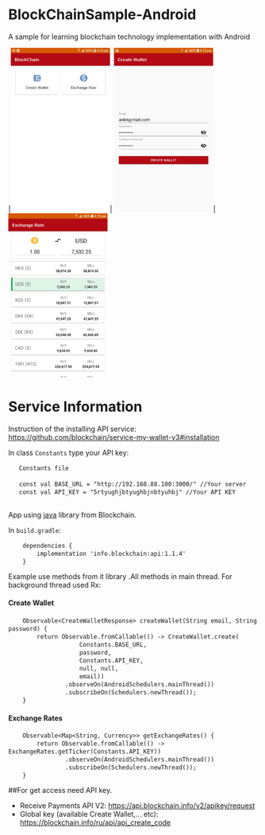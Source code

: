 # BlockChainSample-Android
A sample for learning blockchain technology implementation with Android


|<img src="https://github.com/AnkitDroidGit/BlockChainSample-Android/blob/master/art/2.png"  width="200" height="330">| <img src="https://github.com/AnkitDroidGit/BlockChainSample-Android/blob/master/art/1.png"  width="200" height="330">|<img src="https://github.com/AnkitDroidGit/BlockChainSample-Android/blob/master/art/3.png"  width="200" height="330">


# Service Information
Instruction of the installing API service: https://github.com/blockchain/service-my-wallet-v3#installation

In class `Constants` type your API key:
``` */
   Constants file
   
   const val BASE_URL = "http://192.168.88.100:3000/" //Your server
   const val API_KEY = "5rtyughjbtyughbjnbtyuhbj" //Your API KEY
  
```

App using <a href="https://github.com/blockchain/api-v1-client-java">java</a> library from Blockchain.

In `build.gradle`:
```
    dependencies {
        implementation 'info.blockchain:api:1.1.4'
    }
```

Example use methods from it library .All methods in main thread. For background thread used Rx:

#### Create Wallet
```
    Observable<CreateWalletResponse> createWallet(String email, String password) {
        return Observable.fromCallable(() -> CreateWallet.create(
                    Constants.BASE_URL,
                    password,
                    Constants.API_KEY,
                    null, null,
                    email))
                .observeOn(AndroidSchedulers.mainThread())
                .subscribeOn(Schedulers.newThread());
    }
```

#### Exchange Rates
```
    Observable<Map<String, Currency>> getExchangeRates() {
        return Observable.fromCallable(() -> ExchangeRates.getTicker(Constants.API_KEY))
                .observeOn(AndroidSchedulers.mainThread())
                .subscribeOn(Schedulers.newThread());
    }
```

##For get access need API key.
* Receive Payments API V2: https://api.blockchain.info/v2/apikey/request
* Global key (available Create Wallet,... etc): https://blockchain.info/ru/api/api_create_code





